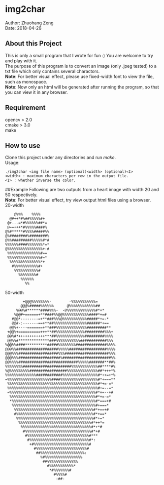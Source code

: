 # img2char
Author: Zhuohang Zeng  
Date: 2018-04-26
## About this Project
This is only a small program that I wrote for fun :) You are welcome to try and play with it.  
The purpose of this program is to convert an image (only .jpeg tested) to a txt file which only contains several charactors.  
**Note**: For better visual effect, please use fixed-width font to view the file, such as monospace.  
**Note**: Now only an html will be generated after running the program, so that you can view it in any browser.  
## Requirement
  opencv > 2.0  
  cmake > 3.0  
  make
## How to use
Clone this project under any directories and run _make_.  
Usage:
```
./img2char <img file name> (optional)<width> (optional)<I>  
<width> : maximum characters per row in the output file.  
<I> : whether inverse the color.  
```
##Example
Following are two outputs from a heart image with width 20 and 50 respectively.  
**Note**: For better visual effect, try view output html files using a browser.  
20-width
```
    @%%%    %%%%    
  @#++*#%##%%%%%#+  
 @+---=*#%%%%%%##*= 
 @==+++*#%%%%%####% 
@%#*****#%%%%#####%%
@%########%########%
@%%#########%%%%%#*#
%%%%%%####%%%%%%%*=*
@%%%%%%%%%%%%%%%%+-#
 %%%%%%%%%%%%%%%#== 
 %%%%%%%%%%%%%%%#=* 
  %%%%%%%%%%%%%%*+  
   #%%%%%%%%%%%#+   
    %%%%%%%%%%%#    
      %%%%%%%%#     
       %%%%%%       
         %%  
```
50-width
```          %@@@%%%              @%%%%%%           
        +@@@%%%%%%%%-        -%%%%%%%%%%%=        
       @@@%#####%%%%%%      @%%%%%%%%%%%%##       
     %@@%#******####%%%-  -@%%%%%%%%%%%%%#*+*     
    %@@#+======+**####%%@@%%%%%%%%%%%%####*+=#    
   #@@*--------=+**###%%%@%%%%%%%%%%%#####*+=-*   
   @@#-:-------==+**##%%%%%%%%%%%%%%%######*+==   
  @@%+----=======+**###%%%%%%%%%%%%%%#########**  
 +@@%+==========+++**##%%%%%%%%%%%%%#########%%%+ 
 @@%#*++++++++++++***##%%%%%%%%%%%%%#########%%%% 
 @@%%#**************###%%%%%%%%%%%############%%% 
%@@%%####**********#####%%%%%%%%##############%%%%
@@@%%###################%%%%%#################%%%%
@@@%%%##################%%%####################%%%
@@@%%%###################%######################%%
@@%%%%###########################%%%%%#######**##%
%%%%%%%%######################%%%%%%%%%%%%##****#%
%@%%%%%%%%%#################%%%%%%%%%%%%%%##*+++*%
%%%%%%%%%%%%%%############%%%%%%%%%%%%%%%%#*++=+*%
=%%%%%%%%%%%%%%%%%%%%####%%%%%%%%%%%%%%%%%#*+===**
 %%%%%%%%%%%%%%%%%%%%%%%%%%%%%%%%%%%%%%%%%#*+=-=* 
 %%%%%%%%%%%%%%%%%%%%%%%%%%%%%%%%%%%%%%%%%#+=--=* 
 =%%%%%%%%%%%%%%%%%%%%%%%%%%%%%%%%%%%%%%%#*+=--+# 
  %%%%%%%%%%%%%%%%%%%%%%%%%%%%%%%%%%%%%%%#*+=-=*  
  *%%%%%%%%%%%%%%%%%%%%%%%%%%%%%%%%%%%%%%#*===+#  
   %%%%%%%%%%%%%%%%%%%%%%%%%%%%%%%%%%%%%%#+===*   
    %%%%%%%%%%%%%%%%%%%%%%%%%%%%%%%%%%%%#*+==+#   
    #%%%%%%%%%%%%%%%%%%%%%%%%%%%%%%%%%%%#*+==*    
     %%%%%%%%%%%%%%%%%%%%%%%%%%%%%%%%%%%#*+=*     
      %%%%%%%%%%%%%%%%%%%%%%%%%%%%%%%%%#*++*=     
       %%%%%%%%%%%%%%%%%%%%%%%%%%%%%%%%#*+*#      
        #%%%%%%%%%%%%%%%%%%%%%%%%%%%%%%#*+#       
         #%%%%%%%%%%%%%%%%%%%%%%%%%%%%#***        
          #%%%%%%%%%%%%%%%%%%%%%%%%%%%#*:         
           +#%%%%%%%%%%%%%%%%%%%%%%%%%#           
             #%%%%%%%%%%%%%%%%%%%%%%%#            
              ##%%%%%%%%%%%%%%%%%%%%:             
                %#%%%%%%%%%%%%%%%%%               
                 ##%%%%%%%%%%%%%%                 
                   #%%%%%%%%%%%*                  
                    *#%%%%%%%#                    
                      #%%%%#                      
                       :##-   
```
